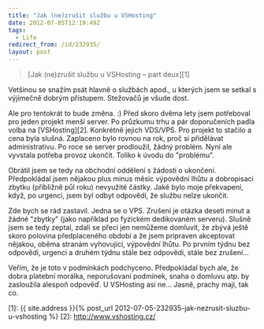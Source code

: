 ```yaml
---
title: "Jak (ne)zrušit službu u VSHosting"
date: 2012-07-05T12:19:49Z
tags:
  - Life
redirect_from: /id/232935/
layout: post
---
```

> [Jak (ne)zrušit službu u VSHosting – part deux][1]

Vetšinou se snažím psát hlavně o službách apod., u kterých jsem se setkal s výjimečně dobrým přístupem. Stežovačů je všude dost.

Ale pro tentokrát to bude změna. :) Před skoro dvěma lety jsem potřeboval pro jeden projekt menší server. Po průzkumu trhu a pár doporučeních padla volba na [VSHosting][2]. Konkrétně jejich VDS/VPS. Pro projekt to stačilo a cena byla slušná. Zaplaceno bylo rovnou na rok, proč si přidělávat administrativu. Po roce se server prodloužil, žádný problém. Nyní ale vyvstala potřeba provoz ukončit. Toliko k úvodu do "problému".

Obrátil jsem se tedy na obchodní oddělení s žádostí o ukončení. Předpokládal jsem nějakou plus minus měsíc výpovědní lhůtu a dobropisaci zbytku (přibližně půl roku) nevyužité částky. Jaké bylo moje překvapení, když, po urgenci, jsem byl odbyt odpovědí, že službu nelze ukončit.

Zde bych se rád zastavil. Jedna se o VPS. Zrušení je otázka deseti minut a žádné "zbytky" (jako například po fyzickém dedikovaném serveru). Slušně jsem se tedy zeptal, zdali se přeci jen nemůžeme domluvit, že zbývá ještě skoro polovina předplaceného období a že jsem pripraven akceptovat nějakou, oběma stranám vyhovující, výpovědní lhůtu. Po prvním týdnu bez odpovědi, urgenci a druhém týdnu stále bez odpovědi, stále bez zrušení...

Veřím, že je toto v podmínkách podchyceno. Předpokládal bych ale, že dobra platební morálka, neporušovaní podmínek, snaha o domluvu atp. by zasloužila alespoň odpověď. U VSHosting asi ne... Jasně, prachy mají, tak co.

[1]: {{ site.address }}{% post_url 2012-07-05-232935-jak-nezrusit-sluzbu-u-vshosting %}
[2]: http://www.vshosting.cz/
